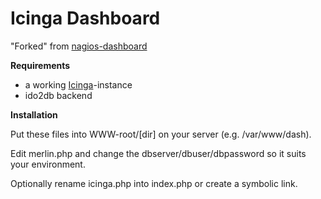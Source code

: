 Icinga Dashboard
================

"Forked" from [nagios-dashboard](http://github.com/foobar0815/nagios-dashboard/)

**Requirements**

- a working [Icinga](https://www.icinga.org/)-instance
- ido2db backend

**Installation**

Put these files into WWW-root/[dir] on your server (e.g. /var/www/dash).

Edit merlin.php and change the dbserver/dbuser/dbpassword so it suits your environment.

Optionally rename icinga.php into index.php or create a symbolic link.